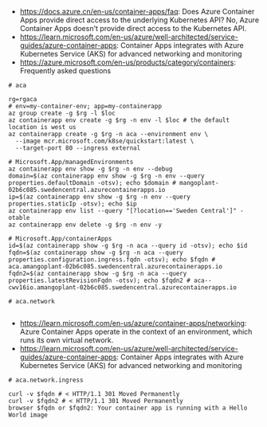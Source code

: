 - https://docs.azure.cn/en-us/container-apps/faq: Does Azure Container Apps provide direct access to the underlying Kubernetes API? No, Azure Container Apps doesn't provide direct access to the Kubernetes API.
- https://learn.microsoft.com/en-us/azure/well-architected/service-guides/azure-container-apps: Container Apps integrates with Azure Kubernetes Service (AKS) for advanced networking and monitoring
- https://azure.microsoft.com/en-us/products/category/containers: Frequently asked questions

```
# aca

rg=rgaca
# env=my-container-env; app=my-containerapp
az group create -g $rg -l $loc
az containerapp env create -g $rg -n env -l $loc # the default location is west us
az containerapp create -g $rg -n aca --environment env \
  --image mcr.microsoft.com/k8se/quickstart:latest \
  --target-port 80 --ingress external
  
# Microsoft.App/managedEnvironments
az containerapp env show -g $rg -n env --debug
domain=$(az containerapp env show -g $rg -n env --query properties.defaultDomain -otsv); echo $domain # mangoplant-02b6c085.swedencentral.azurecontainerapps.io
ip=$(az containerapp env show -g $rg -n env --query properties.staticIp -otsv); echo $ip
az containerapp env list --query "[?location=='Sweden Central']" -otable
az containerapp env delete -g $rg -n env -y

# Microsoft.App/containerApps
id=$(az containerapp show -g $rg -n aca --query id -otsv); echo $id
fqdn=$(az containerapp show -g $rg -n aca --query properties.configuration.ingress.fqdn -otsv); echo $fqdn # aca.amangoplant-02b6c085.swedencentral.azurecontainerapps.io
fqdn2=$(az containerapp show -g $rg -n aca --query properties.latestRevisionFqdn -otsv); echo $fqdn2 # aca--cwv16io.amangoplant-02b6c085.swedencentral.azurecontainerapps.io
```

```
# aca.network


```
- https://learn.microsoft.com/en-us/azure/container-apps/networking: Azure Container Apps operate in the context of an environment, which runs its own virtual network. 
- https://learn.microsoft.com/en-us/azure/well-architected/service-guides/azure-container-apps: Container Apps integrates with Azure Kubernetes Service (AKS) for advanced networking and monitoring


```
# aca.network.ingress

curl -v $fqdn # < HTTP/1.1 301 Moved Permanently
curl -v $fqdn2 # < HTTP/1.1 301 Moved Permanently
browser $fqdn or $fqdn2: Your container app is running with a Hello World image
```
